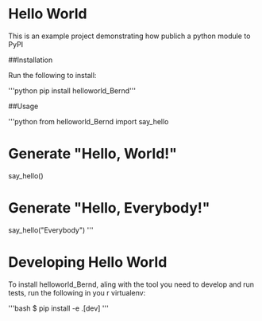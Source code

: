# Hello World

This is an example project demonstrating how publich a python module to PyPI

##Installation

Run the following to install:

'''python pip install helloworld_Bernd'''

##Usage

'''python 
from helloworld_Bernd import say_hello

# Generate "Hello, World!"
say_hello()

# Generate "Hello, Everybody!"
say_hello("Everybody")
'''

# Developing Hello World

To install helloworld_Bernd, aling with the tool you need to develop and run tests, run the following in you r virtualenv:

'''bash
$ pip install -e .[dev]
'''
